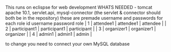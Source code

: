 This runs on eclispse for web development 
WHATS NEEDED - tomcat apache 10.1, servlet.api, mysql-connector (the servlet & connector should both be in the repository)
these are premade username and passwords for each role
id      username       password       role
|  1 | attendee1    | attendee1    | attendee    |
|  2 | participant1 | participant1 | participant |
|  3 | organizer1   | organizer1   | organizer   |
|  4 | admin1       | admin1       | admin       |


to change you need to connect your own MySQL database
